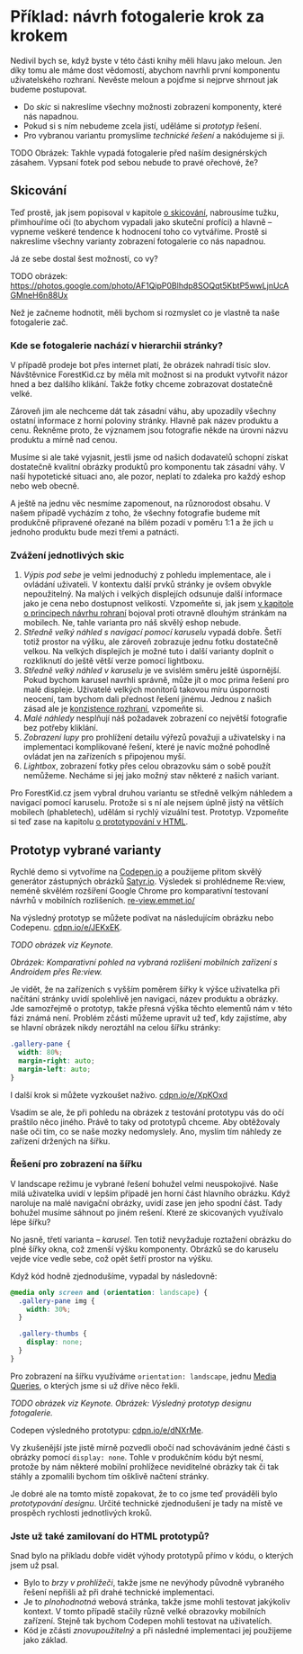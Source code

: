 # Příklad: návrh fotogalerie krok za krokem

Nedivil bych se, když byste v této části knihy měli hlavu jako meloun. Jen díky tomu ale máme dost vědomostí, abychom navrhli první komponentu uživatelského rozhraní. Nevěste meloun a pojďme si nejprve shrnout jak budeme postupovat.

- Do *skic* si nakreslíme všechny možnosti zobrazení komponenty, které nás napadnou.
- Pokud si s ním nebudeme zcela jistí, uděláme si *prototyp* řešení.
- Pro vybranou variantu promyslíme *technické řešení* a nakódujeme si ji.

TODO Obrázek: Takhle vypadá fotogalerie před naším designérských zásahem. Vypsaní fotek pod sebou nebude to pravé ořechové, že?

## Skicování

Teď prostě, jak jsem popisoval v kapitole [o skicování](skicovani.md), nabrousíme tužku, přimhouříme oči (to abychom vypadali jako skuteční profíci) a hlavně – vypneme veškeré tendence k hodnocení toho co vytváříme. Prostě si nakreslíme všechny varianty zobrazení fotogalerie co nás napadnou.

Já ze sebe dostal šest možností, co vy?

TODO obrázek: https://photos.google.com/photo/AF1QipP0Blhdp8SOQqt5KbtP5wwLjnUcAGMneH6n88Ux

Než je začneme hodnotit, měli bychom si rozmyslet co je vlastně ta naše fotogalerie zač.  

### Kde se fotogalerie nachází v hierarchii stránky?

V případě prodeje bot přes internet platí, že obrázek nahradí tisíc slov. Návštěvnice ForestKid.cz by měla mít možnost si na produkt vytvořit názor hned a bez dalšího klikání. Takže fotky chceme zobrazovat dostatečně velké. 

Zároveň jim ale nechceme dát tak zásadní váhu, aby upozadily všechny ostatní informace z horní poloviny stránky. Hlavně pak název produktu a cenu. Řekněme proto, že významem jsou fotografie někde na úrovni názvu produktu a mírně nad cenou. 

Musíme si ale také vyjasnit, jestli jsme od našich dodavatelů schopní získat dostatečně kvalitní obrázky produktů pro komponentu tak zásadní váhy. V naší hypotetické situaci ano, ale pozor, neplatí to zdaleka pro každý eshop nebo web obecně.

A ještě na jednu věc nesmíme zapomenout, na různorodost obsahu. V našem případě vycházím z toho, že všechny fotografie budeme mít produkčně připravené ořezané na bílém pozadí v poměru 1:1 a že jich u jednoho produktu bude mezi třemi a patnácti.

### Zvážení jednotlivých skic

1. *Výpis pod sebe* je velmi jednoduchý z pohledu implementace, ale i ovládání uživateli. V kontextu další prvků stránky je ovšem obvykle nepoužitelný. Na malých i velkých displejích odsunuje další informace jako je cena nebo dostupnost velikostí. Vzpomeňte si, jak jsem [v kapitole o principech návrhu rohraní](principy-ui.md) bojoval proti otravně dlouhým stránkám na mobilech. Ne, tahle varianta pro náš skvělý eshop nebude.
2. *Středně velký náhled s navigací pomocí karuselu* vypadá dobře. Šetří totiž prostor na výšku, ale zároveň zobrazuje jednu fotku dostatečně velkou. Na velkých displejích je možné tuto i další varianty doplnit o rozkliknutí do ještě větší verze pomocí lightboxu.
3. *Středně velký náhled v karuselu* je ve svislém směru ještě úspornější. Pokud bychom karusel navrhli správně, může jít o moc prima řešení pro malé displeje. Uživatelé velkých monitorů takovou míru úspornosti neocení, tam bychom dali přednost řešení jinému. Jednou z našich zásad ale je [konzistence rozhraní](4-principy-ui.md), vzpomeňte si. 
4. *Malé náhledy* nesplňují náš požadavek zobrazení co největší fotografie bez potřeby kliklání.
5. *Zobrazení lupy* pro prohlížení detailu výřezů považuji a uživatelsky i na implementaci komplikované řešení, které je navíc možné pohodlně ovládat jen na zařízeních s připojenou myší.
6. *Lightbox*, zobrazení fotky přes celou obrazovku sám o sobě použít nemůžeme. Necháme si jej jako možný stav některé z našich variant.

Pro ForestKid.cz jsem vybral druhou variantu se středně velkým náhledem a navigací pomocí karuselu. Protože si s ní ale nejsem úplně jistý na větších mobilech (phabletech), udělám si rychlý vizuální test. Prototyp. Vzpomeňte si teď zase na kapitolu [o prototypování v HTML](html-prototypovani.md). 

## Prototyp vybrané varianty

Rychlé demo si vytvoříme na [Codepen.io](http://codepen.io/) a použijeme přitom skvělý generátor zástupných obrázků [Satyr.io](http://satyr.io/). Výsledek si prohlédneme Re:view, neméně skvělém rozšíření Google Chrome pro komparativní testovaní návrhů v mobilních rozlišeních. [re-view.emmet.io/](http://re-view.emmet.io/) 

Na výsledný prototyp se můžete podívat na následujícím obrázku nebo Codepenu. [cdpn.io/e/JEKxEK](http://codepen.io/machal/pen/JEKxEK).

*TODO obrázek viz Keynote.*

*Obrázek: Komparativní pohled na vybraná rozlišení mobilních zařízení s Androidem přes Re:view.*

Je vidět, že na zařízeních s vyšším poměrem šířky k výšce uživatelka při načítání stránky uvidí spolehlivě jen navigaci, název produktu a obrázky. Jde samozřejmě o prototyp, takže přesná výška těchto elementů nám v této fázi známá není. Problém zčásti můžeme upravit už teď, kdy zajistíme, aby se hlavní obrázek nikdy neroztáhl na celou šířku stránky:

```css
.gallery-pane {
  width: 80%;
  margin-right: auto;
  margin-left: auto;
}  
```

I další krok si můžete vyzkoušet naživo. [cdpn.io/e/XpKOxd](http://codepen.io/machal/pen/XpKOxd)

Vsadím se ale, že při pohledu na obrázek z testování prototypu vás do očí praštilo něco jiného. Právě to taky od prototypů chceme. Aby obtěžovaly naše oči tím, co se naše mozky nedomyslely. Ano, myslím tím náhledy ze zařízení držených na šířku.

### Řešení pro zobrazení na šířku 

V landscape režimu je vybrané řešení bohužel velmi neuspokojivé. Naše milá uživatelka uvidí v lepším případě jen horní část hlavního obrázku. Když naroluje na malé navigační obrázky, uvidí zase jen jeho spodní část. Tady bohužel musíme sáhnout po jiném rešení. Které ze skicovaných využívalo lépe šířku? 

No jasně, třetí varianta – *karusel*. Ten totiž nevyžaduje roztažení obrázku do plné šířky okna, což zmenší výšku komponenty. Obrázků se do karuselu vejde více vedle sebe, což opět šetří prostor na výšku. 

Když kód hodně zjednodušíme, vypadal by následovně:

```css
@media only screen and (orientation: landscape) {    
  .gallery-pane img {
    width: 30%;
  }

  .gallery-thumbs {
    display: none;
  }  
}
```

Pro zobrazení na šířku využíváme `orientation: landscape`, jednu [Media Queries](css3-media-queries.md), o kterých jsme si už dříve něco řekli.

*TODO obrázek viz Keynote.*
*Obrázek: Výsledný prototyp designu fotogalerie.*

Codepen výsledného prototypu: [cdpn.io/e/dNXrMe](http://codepen.io/machal/pen/dNXrMe). 

Vy zkušenější jste jistě mírně pozvedli obočí nad schováváním jedné části s obrázky pomocí `display: none`. Tohle v produkčním kódu být nesmí, protože by nám některé mobilní prohlížece neviditelné obrázky tak či tak stáhly a zpomalili bychom tím ošklivě načtení stránky.

Je dobré ale na tomto místě zopakovat, že to co jsme teď prováděli bylo *prototypování designu*. Určité technické zjednodušení je tady na místě ve prospěch rychlosti jednotlivých kroků.   

### Jste už také zamilovaní do HTML prototypů?

Snad bylo na příkladu dobře vidět výhody prototypů přímo v kódu, o kterých jsem už psal.

* Bylo to *brzy v prohlížeči*, takže jsme ne nevýhody původně vybraného řešení nepřišli až při drahé technické implementaci.
* Je to *plnohodnotná* webová stránka, takže jsme mohli testovat jakýkoliv kontext. V tomto případě stačily různě velké obrazovky mobilních zařízení. Stejně tak bychom Codepen mohli testovat na uživatelích.
* Kód je zčásti *znovupoužitelný* a při následné implementaci jej použijeme jako základ.

